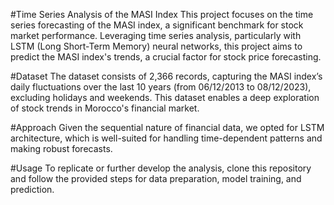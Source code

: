 #Time Series Analysis of the MASI Index
This project focuses on the time series forecasting of the MASI index, a significant benchmark for stock market performance. Leveraging time series analysis, particularly with LSTM (Long Short-Term Memory) neural networks, this project aims to predict the MASI index's trends, a crucial factor for stock price forecasting.

#Dataset
The dataset consists of 2,366 records, capturing the MASI index’s daily fluctuations over the last 10 years (from 06/12/2013 to 08/12/2023), excluding holidays and weekends. This dataset enables a deep exploration of stock trends in Morocco's financial market.

#Approach
Given the sequential nature of financial data, we opted for LSTM architecture, which is well-suited for handling time-dependent patterns and making robust forecasts.

#Usage
To replicate or further develop the analysis, clone this repository and follow the provided steps for data preparation, model training, and prediction.
